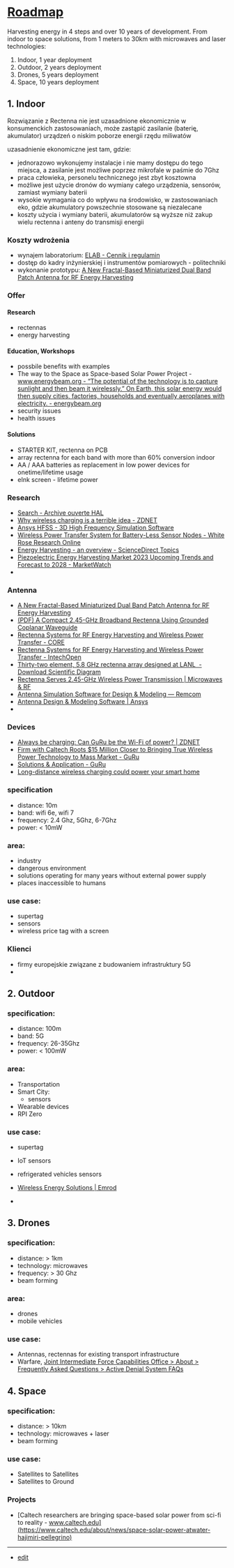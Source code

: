 # [Roadmap](http://roadmap.rectenna.net)

Harvesting energy in 4 steps and over 10 years of development. 
From indoor to space solutions, from 1 meters to 30km with microwaves and laser technologies:

1. Indoor, 1 year deployment
2. Outdoor, 2 years deployment
3. Drones, 5 years deployment
4. Space, 10 years deployment


## 1. Indoor

Rozwiązanie z Rectenna nie jest uzasadnione ekonomicznie w konsumenckich zastosowaniach, może zastąpić zasilanie (baterię, akumulator) urządzeń o niskim poborze energii rzędu miliwatów


uzasadnienie ekonomiczne jest tam, gdzie:
+ jednorazowo wykonujemy instalacje i nie mamy dostępu do tego miejsca, a zasilanie jest możliwe poprzez mikrofale w paśmie do 7Ghz
+ praca człowieka, personelu technicznego jest zbyt kosztowna
+ możliwe jest użycie dronów do wymiany całego urządzenia, sensorów, zamiast wymiany baterii
+ wysokie wymagania co do wpływu na środowisko, w zastosowaniach eko, gdzie akumulatory powszechnie stosowane są niezalecane
+ koszty użycia i wymiany baterii, akumulatorów są wyższe niż zakup wielu rectenna i anteny do transmisji energii


### Koszty wdrożenia

+ wynajem laboratorium: [ELAB - Cennik i regulamin](http://www.elab.wiran.pl/index.php?a=dokumenty)
+ dostęp do kadry inżynierskiej i instrumentów pomiarowych - politechniki
+ wykonanie prototypu: [A New Fractal-Based Miniaturized Dual Band Patch Antenna for RF Energy Harvesting](https://www.hindawi.com/journals/ijap/2014/805052/)


### Offer

#### Research

+ rectennas
+ energy harvesting

#### Education, Workshops

+ possbile benefits with examples
+ The way to the Space as Space-based Solar Power Project - [www.energybeam.org - “The potential of the technology is to capture sunlight and then beam it wirelessly.” On Earth, this solar energy would then supply cities, factories, households and eventually aeroplanes with electricity. - energybeam.org](https://www.energybeam.org/)
+ security issues
+ health issues


#### Solutions

 
+ STARTER KIT, rectenna on PCB
+ array rectenna for each band with more than 60% conversion indoor
+ AA / AAA batteries as replacement in low power devices for onetime/lifetime usage
+ eInk screen - lifetime power


### Research

+ [Search - Archive ouverte HAL](https://hal.science/search/index?q=rectenna)
+ [Why wireless charging is a terrible idea - ZDNET](https://www.zdnet.com/article/why-wireless-charging-a-terrible-idea/)
+ [Ansys HFSS - 3D High Frequency Simulation Software](https://www.ansys.com/products/electronics/ansys-hfss)
+ [Wireless Power Transfer System for Battery-Less Sensor Nodes - White Rose Research Online](https://eprints.whiterose.ac.uk/160866/)
+ [Energy Harvesting - an overview - ScienceDirect Topics](https://www.sciencedirect.com/topics/engineering/energy-harvesting)
+ [Piezoelectric Energy Harvesting Market 2023 Upcoming Trends and Forecast to 2028 - MarketWatch](https://www.marketwatch.com/press-release/piezoelectric-energy-harvesting-market-2023-upcoming-trends-and-forecast-to-2028-2023-03-28)
+ 


### Antenna

+ [A New Fractal-Based Miniaturized Dual Band Patch Antenna for RF Energy Harvesting](https://www.hindawi.com/journals/ijap/2014/805052/)
+ [(PDF) A Compact 2.45-GHz Broadband Rectenna Using Grounded Coplanar Waveguide](https://www.researchgate.net/publication/273176687_A_Compact_245-GHz_Broadband_Rectenna_Using_Grounded_Coplanar_Waveguide)
+ [Rectenna Systems for RF Energy Harvesting and Wireless Power Transfer - CORE](https://core.ac.uk/display/322444910?source=2)
+ [Rectenna Systems for RF Energy Harvesting and Wireless Power Transfer - IntechOpen](https://www.intechopen.com/chapters/69576)
+ [Thirty-two element, 5.8 GHz rectenna array designed at LANL  - Download Scientific Diagram](https://www.researchgate.net/figure/Thirty-two-element-58-GHz-rectenna-array-designed-at-LANL_fig2_228341792)
+ [Rectenna Serves 2.45-GHz Wireless Power Transmission | Microwaves & RF](https://www.mwrf.com/technologies/systems/article/21845910/rectenna-serves-245ghz-wireless-power-transmission)
+ [Antenna Simulation Software for Design & Modeling — Remcom](https://www.remcom.com/antenna-design-simulation-software)
+ [Antenna Design & Modeling Software | Ansys](https://www.ansys.com/applications/antenna-design-and-placement)
+ 


### Devices

+ [Always be charging: Can GuRu be the Wi-Fi of power? | ZDNET](https://www.zdnet.com/article/always-be-charging-can-guru-be-the-wi-fi-of-power/)
+ [Firm with Caltech Roots $15 Million Closer to Bringing True Wireless Power Technology to Mass Market - GuRu](https://guru.inc/firm-with-caltech-roots-15-million-closer-to-bringing-true-wireless-power-technology-to-mass-market/)
+ [Solutions & Application - GuRu](https://guru.inc/solutions-application/)
+ [Long-distance wireless charging could power your smart home](https://www.cnet.com/home/smart-home/long-distance-wireless-charging-could-power-your-smart-home/)


### specification

+ distance: 10m
+ band: wifi 6e, wifi 7
+ frequency: 2.4 Ghz, 5Ghz, 6-7Ghz
+ power: < 10mW


### area:

+ industry
+ dangerous environment
+ solutions operating for many years without external power supply
+ places inaccessible to humans


### use case:

+ supertag
+ sensors
+ wireless price tag with a screen


### Klienci

+ firmy europejskie związane z budowaniem infrastruktury 5G
+ 


## 2. Outdoor


### specification:

+ distance: 100m
+ band: 5G
+ frequency: 26-35Ghz
+ power: < 100mW

### area:

+ Transportation  
+ Smart City:
  + sensors
+ Wearable devices 
+ RPI Zero


### use case:

+ supertag
+ IoT sensors
+ refrigerated vehicles sensors


+ [Wireless Energy Solutions | Emrod](https://emrod.energy/products-services/)
+ 



## 3. Drones

### specification:

+ distance: > 1km
+ technology: microwaves
+ frequency: > 30 Ghz
+ beam forming

### area:

+ drones
+ mobile vehicles


### use case:

+ Antennas, rectennas for existing transport infrastructure
+ Warfare, [Joint Intermediate Force Capabilities Office > About > Frequently Asked Questions > Active Denial System FAQs](https://jnlwp.defense.gov/About/Frequently-Asked-Questions/Active-Denial-System-FAQs/) 



## 4. Space



### specification:

+ distance: > 10km
+ technology: microwaves + laser
+ beam forming

### use case:

+ Satellites to Satellites
+ Satellites to Ground

### Projects

+ [Caltech researchers are bringing space-based solar power from sci-fi to reality - www.caltech.edu](https://www.caltech.edu/about/news/space-solar-power-atwater-hajimiri-pellegrino)

---
+ [edit](https://github.com/rectenna-net/roadmap/edit/main/README.md)


